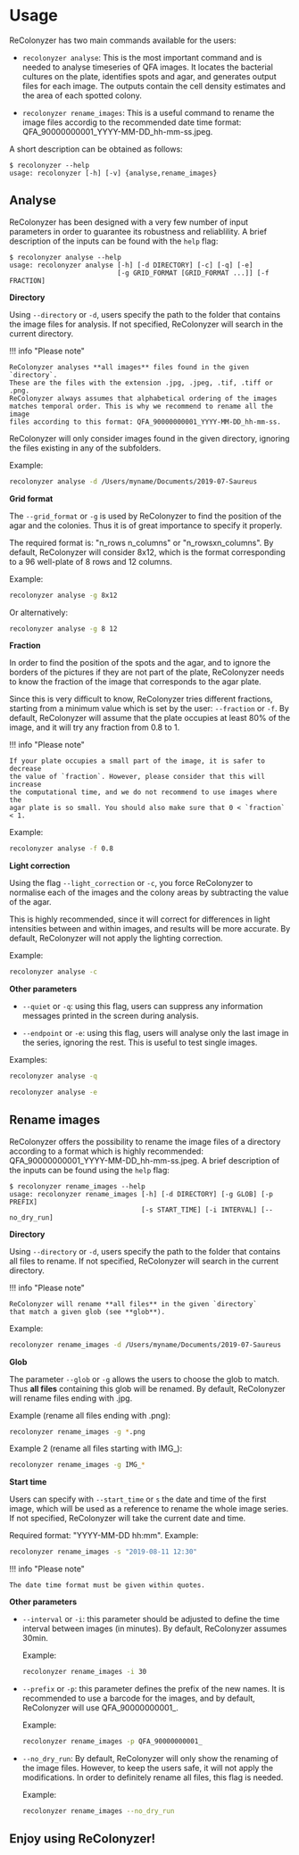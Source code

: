 # Usage

ReColonyzer has two main commands available for the users:

* `recolonyzer analyse`: This is the most important command and is needed
  to analyse timeseries of QFA images. It locates the bacterial cultures on
  the plate, identifies spots and agar, and generates output files for each
  image. The outputs contain the cell density estimates and the area of each
  spotted colony.

* `recolonyzer rename_images`: This is a useful command to rename the image
files accordig to the recommended date time format:
QFA_90000000001_YYYY-MM-DD_hh-mm-ss.jpeg.

A short description can be obtained as follows:

```text
$ recolonyzer --help
usage: recolonyzer [-h] [-v] {analyse,rename_images}
```


## Analyse

ReColonyzer has been designed with a very few number of input
parameters in order to guarantee its robustness and reliablility.
A brief description of the inputs can be found with the `help` flag:

```text
$ recolonyzer analyse --help
usage: recolonyzer analyse [-h] [-d DIRECTORY] [-c] [-q] [-e]
                           [-g GRID_FORMAT [GRID_FORMAT ...]] [-f FRACTION]
```

**Directory**

Using `--directory` or `-d`, users specify the path to the folder that
contains the image files for analysis. If not specified, ReColonyzer
will search in the current directory.

!!! info "Please note"

    ReColonyzer analyses **all images** files found in the given `directory`.
    These are the files with the extension .jpg, .jpeg, .tif, .tiff or .png.
    ReColonyzer always assumes that alphabetical ordering of the images
    matches temporal order. This is why we recommend to rename all the image
    files according to this format: QFA_90000000001_YYYY-MM-DD_hh-mm-ss.

ReColonyzer will only consider images found in the given directory, ignoring
the files existing in any of the subfolders.

Example:
```bash
recolonyzer analyse -d /Users/myname/Documents/2019-07-Saureus
```

**Grid format**

The `--grid_format` or `-g` is used by ReColonyzer to find the position of the
agar and the colonies. Thus it is of great importance to specify it properly.

The required format is: "n_rows n_columns" or "n_rowsxn_columns". By default,
ReColonyzer will consider 8x12, which is the format corresponding to a
96 well-plate of 8 rows and 12 columns.

Example:
```bash
recolonyzer analyse -g 8x12
```
Or alternatively:
```bash
recolonyzer analyse -g 8 12
```

**Fraction**

In order to find the position of the spots and the agar, and to ignore the
borders of the pictures if they are not part of the plate, ReColonyzer needs to
know the fraction of the image that corresponds to the agar plate.

Since this is very difficult to know, ReColonyzer tries different fractions,
starting from a minimum value which is set by the user: `--fraction` or `-f`.
By default, ReColonyzer will assume that the plate occupies at least 80% of the
image, and it will try any fraction from 0.8 to 1.

!!! info "Please note"

    If your plate occupies a small part of the image, it is safer to decrease
    the value of `fraction`. However, please consider that this will increase
    the computational time, and we do not recommend to use images where the
    agar plate is so small. You should also make sure that 0 < `fraction` < 1.

Example:
```bash
recolonyzer analyse -f 0.8
```

**Light correction**

Using the flag `--light_correction` or `-c`, you force ReColonyzer to
normalise each of the images and the colony areas by subtracting the value of
the agar.

This is highly recommended, since it will correct for differences in light
intensities between and within images, and results will be more accurate.
By default, ReColonyzer will not apply the lighting correction.

Example:
```bash
recolonyzer analyse -c
```

**Other parameters**

* `--quiet` or `-q`: using this flag, users can suppress any information
  messages printed in the screen during analysis.

* `--endpoint` or `-e`: using this flag, users will analyse only the last
  image in the series, ignoring the rest. This is useful to test single
  images.

Examples:
```bash
recolonyzer analyse -q
```
```bash
recolonyzer analyse -e
```


## Rename images

ReColonyzer offers the possibility to rename the image files of a directory
according to a format which is highly recommended:
QFA_90000000001_YYYY-MM-DD_hh-mm-ss.jpeg.
A brief description of the inputs can be found using the `help` flag:

```text
$ recolonyzer rename_images --help
usage: recolonyzer rename_images [-h] [-d DIRECTORY] [-g GLOB] [-p PREFIX]
                                 [-s START_TIME] [-i INTERVAL] [--no_dry_run]
```

**Directory**

Using `--directory` or `-d`, users specify the path to the folder that
contains all files to rename. If not specified, ReColonyzer
will search in the current directory.

!!! info "Please note"

    ReColonyzer will rename **all files** in the given `directory`
    that match a given glob (see **glob**).

Example:
```bash
recolonyzer rename_images -d /Users/myname/Documents/2019-07-Saureus
```

**Glob**

The parameter `--glob` or `-g` allows the users to choose the glob to match.
Thus **all files** containing this glob will be renamed. By default,
ReColonyzer will rename files ending with .jpg.

Example (rename all files ending with .png):
```bash
recolonyzer rename_images -g *.png
```

Example 2 (rename all files starting with IMG_):
```bash
recolonyzer rename_images -g IMG_*
```

**Start time**

Users can specify with `--start_time` or `s` the date and time of the
first image, which will be used as a reference to rename the whole image series.
If not specified, ReColonyzer will take the current date and time.

Required format: "YYYY-MM-DD hh:mm". Example:
```bash
recolonyzer rename_images -s "2019-08-11 12:30"
```

!!! info "Please note"

    The date time format must be given within quotes.


**Other parameters**

* `--interval` or `-i`: this parameter should be adjusted to define the time
  interval between images (in minutes). By default, ReColonyzer assumes 30min.

  Example:
  ```bash
  recolonyzer rename_images -i 30
  ```

* `--prefix` or `-p`: this parameter defines the prefix of the new names.
  It is recommended to use a barcode for the images, and by default, ReColonyzer
  will use QFA_90000000001_.

  Example:
  ```bash
  recolonyzer rename_images -p QFA_90000000001_
  ```

* `--no_dry_run`: By default, ReColonyzer will only show the renaming of the
  image files. However, to keep the users safe, it will not apply the
  modifications. In order to definitely rename all files, this flag is needed.

  Example:
  ```bash
  recolonyzer rename_images --no_dry_run
  ```

## Enjoy using ReColonyzer!
